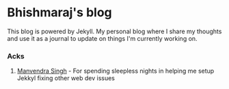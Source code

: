 # Bhishmaraj's blog

This blog is powered by Jekyll. My personal blog where I share my thoughts and use it as a journal to update on things I'm currently working on.

### Acks

1. [Manvendra Singh](https://github.com/manu-chroma) - For spending sleepless nights in helping me setup Jekkyl fixing other web dev issues







